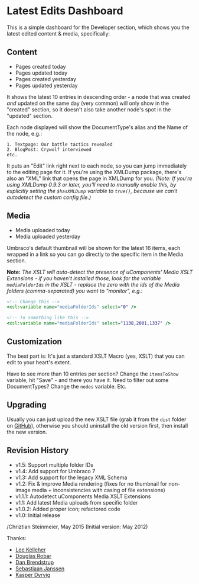 # Latest Edits Dashboard

This is a simple dashboard for the Developer section, which shows you the latest edited content & media, specifically:

## Content

* Pages created today
* Pages updated today
* Pages created yesterday
* Pages updated yesterday

It shows the latest 10 entries in descending order - a node that was created *and* updated on the same day (very common) will only show in the "created" section, so it doesn't also take another node's spot in the "updated" section.

Each node displayed will show the DocumentType's alias and the Name of the node, e.g.:

	1. Textpage: Our battle tactics revealed
	2. BlogPost: Crywolf interviewed
	etc.

It puts an "Edit" link right next to each node, so you can jump immediately to the editing page for it. If you're using the XMLDump package, there's also an "XML" link that opens the page in XMLDump for you. *(Note: If you're using XMLDump 0.9.3 or later, you'll need to manually enable this, by explicitly setting the `$hasXMLDump` variable to `true()`, because we can't autodetect the custom config file.)*


## Media

* Media uploaded today
* Media uploaded yesterday

Umbraco's default thumbnail will be shown for the latest 16 items, each wrapped in a link so you can go directly to the specific item in the Media section.

**Note:** *The XSLT will auto-detect the presence of uComponents' Media XSLT Extensions - if you haven't installed those, look for the variable `mediaFolderIds` in the XSLT - replace the zero with the ids of the Media folders (comma-separated) you want to "monitor", e.g.:*

```xslt
<!-- Change this -->
<xsl:variable name="mediaFolderIds" select="0" />

<!-- To something like this -->
<xsl:variable name="mediaFolderIds" select="1138,2001,1337" />

```

## Customization

The best part is: It's just a standard XSLT Macro (yes, XSLT) that you can edit to your heart's extent.

Have to see more than 10 entries per section? Change the `itemsToShow` variable, hit "Save" - and there you have it.
Need to filter out some DocumentTypes? Change the `nodes` variable. Etc.

## Upgrading

Usually you can just upload the new XSLT file (grab it from the `dist` folder on [GitHub](https://github.com/greystate/LatestEditsDashboard/tree/master/dist)), otherwise you should uninstall the old version first, then install the new version.

## Revision History

* v1.5:   Support multiple folder IDs
* v1.4:   Add support for Umbraco 7
* v1.3:   Add support for the legacy XML Schema
* v1.2:   Fix & improve Media rendering (fixes for no thumbnail for non-image media + inconsistencies with casing of file extensions)
* v1.1.1: Autodetect uComponents Media XSLT Extensions
* v1.1:   Add latest Media uploads from specific folder
* v1.0.2: Added proper icon; refactored code
* v1.0:   Initial release

/Chriztian Steinmeier, May 2015 (Initial version: May 2012)

Thanks:

* [Lee Kelleher](http:/twitter.com/leekelleher)
* [Douglas Robar](http://twitter.com/drobar)
* [Dan Brendstrup](http://twitter.com/bewildergeist)
* [Sebastiaan Janssen](http://twitter.com/cultiv)
* [Kasper Dyrvig](http://twitter.com/kasperdyrvig)
